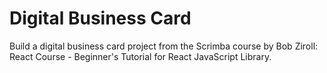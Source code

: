 # Digital Business Card

Build a digital business card project from the Scrimba course by Bob Ziroll: React Course - Beginner's Tutorial for React JavaScript Library.
